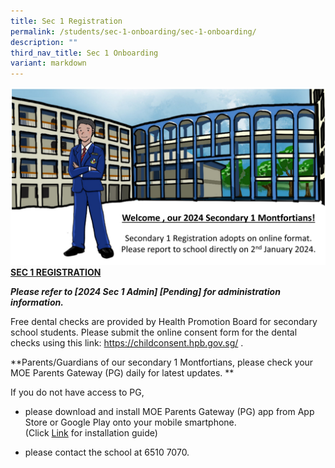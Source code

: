 ```yaml
---
title: Sec 1 Registration
permalink: /students/sec-1-onboarding/sec-1-onboarding/
description: ""
third_nav_title: Sec 1 Onboarding
variant: markdown
---
```

![](/images/2024%20onboarding%20image.jpg)
**<u>SEC 1 REGISTRATION</u>**

***Please refer to&nbsp;[2024 Sec 1 Admin] [Pending]&nbsp;for administration information.***

Free dental checks are provided by Health Promotion Board for secondary school students. Please submit the online consent form for the dental checks using this link:
https://childconsent.hpb.gov.sg/ .

**Parents/Guardians of our secondary 1 Montfortians, please check your MOE Parents Gateway (PG) daily for latest updates. **

If you do not have access to PG,
* please download and install MOE Parents Gateway (PG) app from App Store or Google Play onto your mobile smartphone.    
(Click [Link](https://www.montfortsec.moe.edu.sg/students/Sec-1-Onboarding/parents-gateway) for installation guide)

* please contact the school at 6510 7070.        
